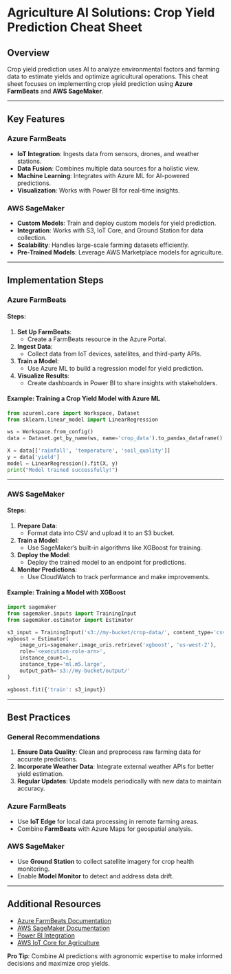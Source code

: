 # Agriculture AI Solutions: Crop Yield Prediction Cheat Sheet

## Overview
Crop yield prediction uses AI to analyze environmental factors and farming data to estimate yields and optimize agricultural operations. This cheat sheet focuses on implementing crop yield prediction using **Azure FarmBeats** and **AWS SageMaker**.

---

## Key Features

### Azure FarmBeats
- **IoT Integration**: Ingests data from sensors, drones, and weather stations.
- **Data Fusion**: Combines multiple data sources for a holistic view.
- **Machine Learning**: Integrates with Azure ML for AI-powered predictions.
- **Visualization**: Works with Power BI for real-time insights.

### AWS SageMaker
- **Custom Models**: Train and deploy custom models for yield prediction.
- **Integration**: Works with S3, IoT Core, and Ground Station for data collection.
- **Scalability**: Handles large-scale farming datasets efficiently.
- **Pre-Trained Models**: Leverage AWS Marketplace models for agriculture.

---

## Implementation Steps

### Azure FarmBeats

#### Steps:
1. **Set Up FarmBeats**:
   - Create a FarmBeats resource in the Azure Portal.
2. **Ingest Data**:
   - Collect data from IoT devices, satellites, and third-party APIs.
3. **Train a Model**:
   - Use Azure ML to build a regression model for yield prediction.
4. **Visualize Results**:
   - Create dashboards in Power BI to share insights with stakeholders.

#### Example: Training a Crop Yield Model with Azure ML
```python
from azureml.core import Workspace, Dataset
from sklearn.linear_model import LinearRegression

ws = Workspace.from_config()
data = Dataset.get_by_name(ws, name='crop_data').to_pandas_dataframe()

X = data[['rainfall', 'temperature', 'soil_quality']]
y = data['yield']
model = LinearRegression().fit(X, y)
print("Model trained successfully!")
```

---

### AWS SageMaker

#### Steps:
1. **Prepare Data**:
   - Format data into CSV and upload it to an S3 bucket.
2. **Train a Model**:
   - Use SageMaker’s built-in algorithms like XGBoost for training.
3. **Deploy the Model**:
   - Deploy the trained model to an endpoint for predictions.
4. **Monitor Predictions**:
   - Use CloudWatch to track performance and make improvements.

#### Example: Training a Model with XGBoost
```python
import sagemaker
from sagemaker.inputs import TrainingInput
from sagemaker.estimator import Estimator

s3_input = TrainingInput('s3://my-bucket/crop-data/', content_type='csv')
xgboost = Estimator(
    image_uri=sagemaker.image_uris.retrieve('xgboost', 'us-west-2'),
    role='<execution-role-arn>',
    instance_count=1,
    instance_type='ml.m5.large',
    output_path='s3://my-bucket/output/'
)

xgboost.fit({'train': s3_input})
```

---

## Best Practices

### General Recommendations
1. **Ensure Data Quality**: Clean and preprocess raw farming data for accurate predictions.
2. **Incorporate Weather Data**: Integrate external weather APIs for better yield estimation.
3. **Regular Updates**: Update models periodically with new data to maintain accuracy.

### Azure FarmBeats
- Use **IoT Edge** for local data processing in remote farming areas.
- Combine **FarmBeats** with Azure Maps for geospatial analysis.

### AWS SageMaker
- Use **Ground Station** to collect satellite imagery for crop health monitoring.
- Enable **Model Monitor** to detect and address data drift.

---

## Additional Resources
- [Azure FarmBeats Documentation](https://learn.microsoft.com/en-us/azure/azure-farmbeats/)
- [AWS SageMaker Documentation](https://docs.aws.amazon.com/sagemaker/)
- [Power BI Integration](https://learn.microsoft.com/en-us/power-bi/)
- [AWS IoT Core for Agriculture](https://aws.amazon.com/iot-core/)

**Pro Tip**: Combine AI predictions with agronomic expertise to make informed decisions and maximize crop yields.
